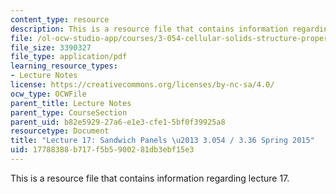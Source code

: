 ```yaml
---
content_type: resource
description: This is a resource file that contains information regarding lecture 17.
file: /ol-ocw-studio-app/courses/3-054-cellular-solids-structure-properties-and-applications-spring-2015/17788388b717f5b5900281db3ebf15e3_MIT3_054S15_L17_trans.pdf
file_size: 3390327
file_type: application/pdf
learning_resource_types:
- Lecture Notes
license: https://creativecommons.org/licenses/by-nc-sa/4.0/
ocw_type: OCWFile
parent_title: Lecture Notes
parent_type: CourseSection
parent_uid: b82e5929-27a6-e1e3-cfe1-5bf0f39925a8
resourcetype: Document
title: "Lecture 17: Sandwich Panels \u2013 3.054 / 3.36 Spring 2015"
uid: 17788388-b717-f5b5-9002-81db3ebf15e3
---
```

This is a resource file that contains information regarding lecture 17.
